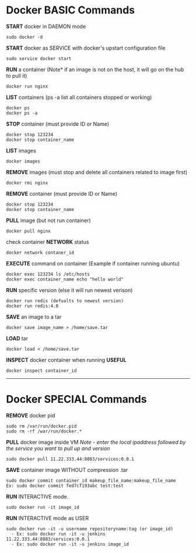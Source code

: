 # Docker BASIC Commands

 **START** docker in DAEMON mode
 ```
 sudo docker -d
 ```

 **START** docker as SERVICE with docker's upstart configuration file
 ```
 sudo service docker start
 ```
 
 **RUN** a container (Note* if an image is not on the host, it will go on the hub to pull it)
 ``` 
 docker run nginx
 ```

 **LIST** containers (ps -a list all containers stopped or working)
 ``` 
 docker ps 
 docker ps -a 
 ```

 **STOP** container (must provide ID or Name)
 ```
 docker stop 123234 
 docker stop container_name
 ```

 **LIST** images
 ```
 docker images
 ```

 **REMOVE** images (must stop and delete all containers related to image first)
 ```
 docker rmi nginx
 ```

 **REMOVE** container (must provide ID or Name)
 ```
 docker stop 123234
 docker stop container_name
 ```

 **PULL** image (but not run container)
 ```
 docker pull nginx
 ```

 check container **NETWORK** status
 ```
 docker network contaner_id
 ```

 **EXECUTE** command on container (Example if container running ubuntu)
 ```
 docker exec 123234 ls /etc/hosts
 docker exec container_name echo "hello world"
 ```

 **RUN** specific version (else it will run newest verison)
 ```
 docker run redis (defualts to newest version)
 docker run redis:4.0 
 ```

 **SAVE** an image to a tar
 ```
 docker save image_name > /home/save.tar
 ```

 **LOAD** tar
 ```
 docker load < /home/save.tar
 ```

 **INSPECT** docker container when running **USEFUL**
 ```
 docker inspect container_id
 ```

 ----------------------------------------------------------------------------------
 # Docker SPECIAL Commands

 **REMOVE** docker pid
 ```
 sudo rm /var/run/docker.pid
 sudo rm -rf /war/run/docker.*
 ```

 **PULL** docker image inside VM 
 *Note - enter the local ipaddress followed by the service you want to pull up and version*
 ```
 sudo docker pull 11.22.333.44:8083/services:0.0.1 
 ```
 **SAVE** container image WITHOUT compression .tar
 ```
 sudo docker commit container_id makeup_file_name:makeup_file_name
 Ex: sudo docker commit fed7cf193abc test:test
 ```
 
 **RUN** INTERACTIVE mode.
 ```
 sudo docker run -it image_id
 ```
 
 **RUN** INTERACTIVE mode as USER
 ```
 sudo docker run -it -u username repositoryname:tag (or image_id)
   - Ex: sudo docker run -it -u jenkins 11.22.333.44:8083/services:0.0.1 
   - Ex: sudo docker run -it -u jenkins image_id
 ```
